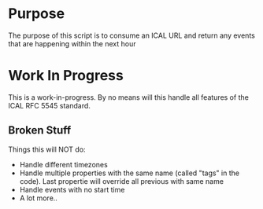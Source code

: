 # Purpose

The purpose of this script is to consume an ICAL URL and return any events that are happening within the next hour

# Work In Progress

This is a work-in-progress. By no means will this handle all features of the ICAL RFC 5545 standard.

## Broken Stuff

Things this will NOT do:
 - Handle different timezones
 - Handle multiple properties with the same name (called "tags" in the code). Last propertie will override all previous with same name
 - Handle events with no start time
 - A lot more..
